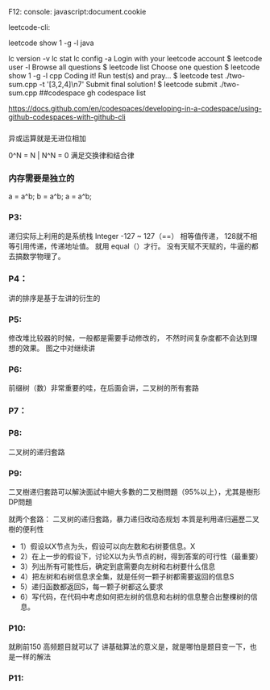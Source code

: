 


F12: console: javascript:document.cookie

leetcode-cli:

leetcode show 1 -g -l java

lc version -v
lc stat
lc config -a
Login with your leetcode account        $ leetcode user -l
Browse all questions                    $ leetcode list
Choose one question                     $ leetcode show 1 -g -l cpp
Coding it!
Run test(s) and pray...                 $ leetcode test ./two-sum.cpp -t '[3,2,4]\n7'
Submit final solution!                  $ leetcode submit ./two-sum.cpp
##codespace
gh codespace list

https://docs.github.com/en/codespaces/developing-in-a-codespace/using-github-codespaces-with-github-cli  

###
异或运算就是无进位相加

0^N = N  | N^N = 0
满足交换律和结合律

### 内存需要是独立的
a = a^b;
b = a^b;
a = a^b;

### P3:
递归实际上利用的是系统栈
Integer -127 ~ 127（==） 相等值传递， 128就不相等引用传递，传递地址值。 就用 equal（）才行。
没有天赋不天赋的，牛逼的都去搞数学物理了。

### P4：
讲的排序是基于左讲的衍生的
### P5:
修改堆比较器的时候，一般都是需要手动修改的， 不然时间复杂度都不会达到理想的效果。 图之中对继续讲

### P6:
前缀树（数）非常重要的哇，在后面会讲，二叉树的所有套路

### P7：

### P8:
二叉树的递归套路

### P9:
二叉樹递归套路可以解決面試中絕大多數的二叉樹問題（95%以上），尤其是樹形DP問題

就两个套路： 二叉树的递归套路，暴力递归改动态规划
本質是利用递归遍歷二叉樹的便利性
* 1）假设以X节点为头，假设可以向左数和右树要信息。X
* 2）在上一步的假设下，讨论X以为头节点的树，得到答案的可行性（最重要）
* 3）列出所有可能性后，确定到底需要向左树和右树要什么信息
* 4）把左树和右树信息求全集，就是任何一颗子树都需要返回的信息S
* 5）递归函数都返回S，每一颗子树都这么要求
* 6）写代码，在代码中考虑如何把左树的信息和右树的信息整合出整棵树的信息。

### P10:
就刷前150 高频题目就可以了
讲基础算法的意义是，就是哪怕是题目变一下，也是一样的解法

### P11:

